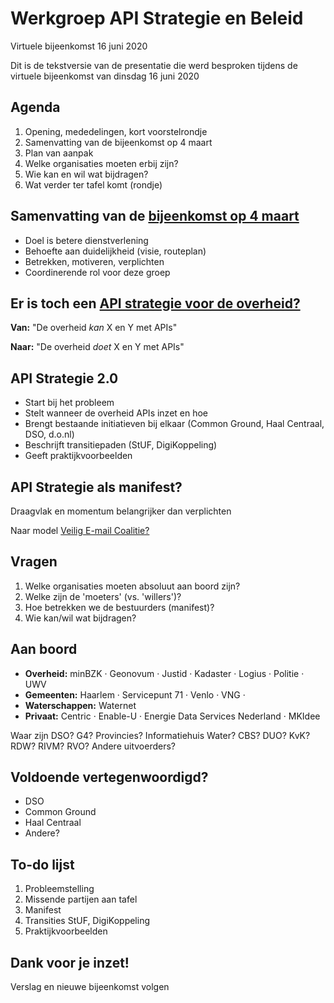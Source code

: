 # Werkgroep API Strategie en Beleid

Virtuele bijeenkomst 16 juni 2020

Dit is de tekstversie van de presentatie die werd besproken tijdens de virtuele bijeenkomst van dinsdag 16 juni 2020

## Agenda 

1. Opening, mededelingen, kort voorstelrondje 
2. Samenvatting van de bijeenkomst op 4 maart 
3. Plan van aanpak 
4. Welke organisaties moeten erbij zijn? 
5. Wie kan en wil wat bijdragen? 
6. Wat verder ter tafel komt (rondje)

## Samenvatting van de [bijeenkomst op 4 maart](https://github.com/Geonovum/KP-APIs/blob/master/Werkgroep%20Communicatie%20en%20Beleid/Verslagen/verslag-sessie-api-strategie-en-beleid-20200304.md) 

* Doel is betere dienstverlening 
* Behoefte aan duidelijkheid (visie, routeplan) 
* Betrekken, motiveren, verplichten 
* Coordinerende rol voor deze groep

## Er is toch een [API strategie voor de overheid?](https://docs.geostandaarden.nl/api/API-Strategie/) 

**Van:** "De overheid _kan_ X en Y met APIs" 

**Naar:** "De overheid _doet_ X en Y met APIs"

## API Strategie 2.0 

* Start bij het probleem 
* Stelt wanneer de overheid APIs inzet en hoe 
* Brengt bestaande initiatieven bij elkaar (Common Ground, Haal Centraal, DSO, d.o.nl) 
* Beschrijft transitiepaden (StUF, DigiKoppeling) 
* Geeft praktijkvoorbeelden

## API Strategie als manifest? 

Draagvlak en momentum belangrijker dan verplichten 

Naar model [Veilig E-mail Coalitie?](https://www.cybersecurityalliantie.nl/het-nederlandse-cybersecurity-landschap/cybersecurity-landschap/cybersecurity-landschap/veilige-e-mail-coalitie)



## Vragen 

1. Welke organisaties moeten absoluut aan boord zijn? 
2. Welke zijn de 'moeters' (vs. 'willers')? 
3. Hoe betrekken we de bestuurders (manifest)? 
4. Wie kan/wil wat bijdragen?</section>

## Aan boord 

* **Overheid:** minBZK · Geonovum · Justid · Kadaster · Logius · Politie · UWV 
* **Gemeenten:** Haarlem · Servicepunt 71 · Venlo · VNG · 
* **Waterschappen:** Waternet 
* **Privaat:** Centric · Enable-U · Energie Data Services Nederland · MKIdee 

Waar zijn DSO? G4? Provincies? Informatiehuis Water? CBS? DUO? KvK? RDW? RIVM? RVO? Andere uitvoerders?

## Voldoende vertegenwoordigd? 

* DSO 
* Common Ground 
* Haal Centraal 
* Andere?

## To-do lijst 

1. Probleemstelling 
2. Missende partijen aan tafel 
3. Manifest 
4. Transities StUF, DigiKoppeling 
5. Praktijkvoorbeelden

## Dank voor je inzet!

Verslag en nieuwe bijeenkomst volgen
